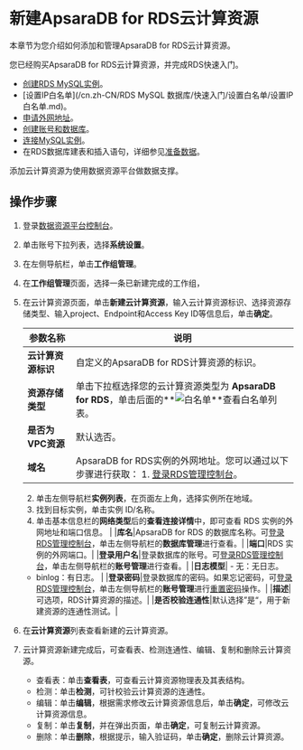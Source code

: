 # 新建ApsaraDB for RDS云计算资源

本章节为您介绍如何添加和管理ApsaraDB for RDS云计算资源。

您已经购买ApsaraDB for RDS云计算资源，并完成RDS快速入门。

-   [创建RDS MySQL实例](https://help.aliyun.com/document_detail/26117.html?spm=a2c4g.11174283.6.665.18535b83HC4Fz1)。
-   [设置IP白名单](/cn.zh-CN/RDS MySQL 数据库/快速入门/设置白名单/设置IP白名单.md)。
-   [申请外网地址](https://help.aliyun.com/document_detail/26128.html?spm=a2c4g.11186623.2.34.708540a8dzSOaO)。
-   [创建账号和数据库](https://help.aliyun.com/document_detail/87038.html?spm=a2c4g.11186623.2.35.708540a8dzSOaO)。
-   [连接MySQL实例](https://help.aliyun.com/document_detail/26138.html?spm=a2c4g.11186623.6.669.303238f8gRrN8t)。
-   在RDS数据库建表和插入语句，详细参见[准备数据](/cn.zh-CN/最佳实践/准备工作/准备数据.md)。

添加云计算资源为使用数据资源平台做数据支撑。

## 操作步骤

1.  登录[数据资源平台控制台](https://dataq.console.aliyun.com)。

2.  单击账号下拉列表，选择**系统设置**。

3.  在左侧导航栏，单击**工作组管理**。

4.  在**工作组管理**页面，选择一条已新建完成的工作组，

5.  在云计算资源页面，单击**新建云计算资源**，输入云计算资源标识、选择资源存储类型、输入project、Endpoint和Access Key ID等信息后，单击**确定**。

    |参数名称|说明|
    |----|--|
    |**云计算资源标识**|自定义的ApsaraDB for RDS计算资源的标识。|
    |**资源存储类型**|单击下拉框选择您的云计算资源类型为 **ApsaraDB for RDS**，单击后面的**![白名单](https://static-aliyun-doc.oss-accelerate.aliyuncs.com/assets/img/zh-CN/2847900161/p211240.png)**查看白名单列表。|
    |**是否为VPC资源**|默认选否。|
    |**域名**|ApsaraDB for RDS实例的外网地址。您可以通过以下步骤进行获取：     1.  [登录RDS管理控制台](https://rds.console.aliyun.com/?spm=a2c4g.11186623.2.40.708540a8dzSOaO)。
    2.  单击左侧导航栏**实例列表**，在页面左上角，选择实例所在地域。
    3.  找到目标实例，单击实例 ID/名称。
    4.  单击基本信息栏的**网络类型**后的**查看连接详情**中，即可查看 RDS 实例的外网地址和端口信息。 |
    |**库名**|ApsaraDB for RDS 的数据库名称。可[登录RDS管理控制台](https://rdsnext.console.aliyun.com/detail/rm-bp1f7x6016jt756p6/basicInfo?spm=5176.19907444.0.0.64b11450Ea7NOm&region=cn-hangzhou&DedicatedHostGroupId=)，单击左侧导航栏的**数据库管理**进行查看。|
    |**端口**|RDS 实例的外网端口。|
    |**登录用户名**|登录数据库的账号。可[登录RDS管理控制台](https://rdsnext.console.aliyun.com/detail/rm-bp1f7x6016jt756p6/basicInfo?spm=5176.19907444.0.0.64b11450Ea7NOm&region=cn-hangzhou&DedicatedHostGroupId=)，单击左侧导航栏的**账号管理**进行查看。|
    |**日志模型**|    -   无：无日志。
    -   binlog：有日志。 |
    |**登录密码**|登录数据库的密码。如果忘记密码，可[登录RDS管理控制台](https://rdsnext.console.aliyun.com/detail/rm-bp1f7x6016jt756p6/basicInfo?spm=5176.19907444.0.0.64b11450Ea7NOm&region=cn-hangzhou&DedicatedHostGroupId=)，单击左侧导航栏的**账号管理**进行[重置密码](https://help.aliyun.com/document_detail/96100.html?spm=a2c4g.11186623.2.44.708540a8dzSOaO)操作。|
    |**描述**|可选项，RDS计算资源的描述。|
    |**是否校验连通性**|默认选择”是“，用于新建资源的连通性测试。|

6.  在**云计算资源**列表查看新建的云计算资源。

7.  云计算资源新建完成后，可查看表、检测连通性、编辑、复制和删除云计算资源。

    -   查看表：单击**查看表**，可查看云计算资源物理表及其表结构。
    -   检测：单击**检测**，可针校验云计算资源的连通性。
    -   编辑：单击**编辑**，根据需求修改云计算资源信息后，单击**确定**，可修改云计算资源信息。
    -   复制：单击**复制**，并在弹出页面，单击**确定**，可复制云计算资源。
    -   删除：单击**删除**，根据提示，输入验证码，单击**确定**，删除云计算资源。

